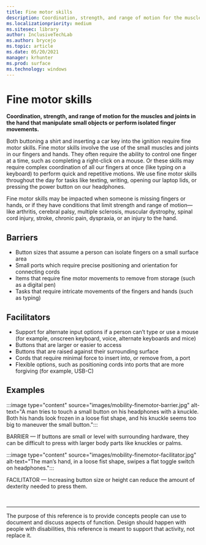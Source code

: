 ```yaml
---
title: Fine motor skills
description: Coordination, strength, and range of motion for the muscles and joints in the hand that manipulate small objects or perform isolated finger movements
ms.localizationpriority: medium
ms.sitesec: library
author: InclusiveTechLab
ms.author: brycejo 
ms.topic: article
ms.date: 05/20/2021
manager: krhunter
ms.prod: surface
ms.technology: windows
---
```


# Fine motor skills

**Coordination, strength, and range of motion for the muscles and joints in the hand that manipulate small objects or perform isolated finger movements.**

Both buttoning a shirt and inserting a car key into the ignition require fine motor skills. Fine motor skills involve the use of the small muscles and joints in our fingers and hands. They often require the ability to control one finger at a time, such as completing a right-click on a mouse. Or these skills may require complex coordination of all our fingers at once (like typing on a keyboard) to perform quick and repetitive motions. We use fine motor skills throughout the day for tasks like texting, writing, opening our laptop lids, or pressing the power button on our headphones.

Fine motor skills may be impacted when someone is missing fingers or hands, or if they have conditions that limit strength and range of motion—like arthritis, cerebral palsy, multiple sclerosis, muscular dystrophy, spinal cord injury, stroke, chronic pain, dyspraxia, or an injury to the hand.

## Barriers

* Button sizes that assume a person can isolate fingers on a small surface area
* Small ports which require precise positioning and orientation for connecting cords
* Items that require fine motor movements to remove from storage (such as a digital pen)
* Tasks that require intricate movements of the fingers and hands (such as typing)

## Facilitators

* Support for alternate input options if a person can’t type or use a mouse (for example, onscreen keyboard, voice, alternate keyboards and mice)​
* Buttons that are larger or easier to access​
* Buttons that are raised against their surrounding surface​
* Cords that require minimal force to insert into, or remove from, a port​
* Flexible options, such as positioning cords into ports that are more forgiving (for example, USB-C)​


## Examples

:::image type="content" source="images/mobility-finemotor-barrier.jpg" alt-text="A man tries to touch a small button on his headphones with a knuckle. Both his hands look frozen in a loose fist shape, and his knuckle seems too big to maneuver the small button.":::

BARRIER — If buttons are small or level with surrounding hardware, they can be difficult to press with larger body parts like knuckles or palms. 

:::image type="content" source="images/mobility-finemotor-facilitator.jpg" alt-text="The man’s hand, in a loose fist shape, swipes a flat toggle switch on headphones.":::

FACILITATOR — Increasing button size or height can reduce the amount of dexterity needed to press them. ​

&nbsp;

[comment]: # (Footer statement)
___
The purpose of this reference is to provide concepts people can use to document and discuss aspects of function. Design should happen with people with disabilities, this reference is meant to support that activity, not replace it. 
